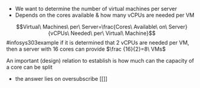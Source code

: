 - We want to determine the number of virtual machines per server
- Depends on the cores available & how many vCPUs are needed per VM

$$Virtual\ Machines\ per\ Server=\frac{Cores\ Available\ on\ Server}{vCPUs\ Needed\ per\ Virtual\ Machine}$$
#infosys303example if it is determined that 2 vCPUs are needed per VM, then a server with 16 cores can provide $\frac {16}{2}=8\ VMs$

An important (design) relation to establish is how much can the capacity of a core can be split
- the answer lies on oversubscribe [[]]